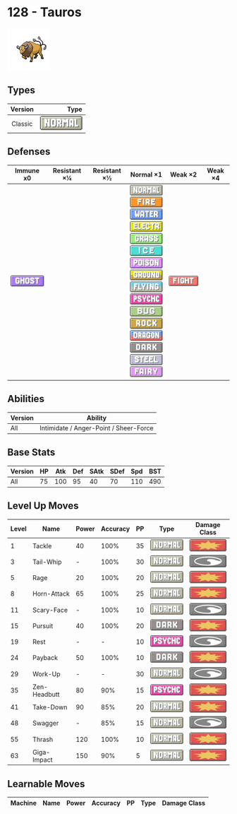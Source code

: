 # 128 - Tauros

![tauros](../img/pokemon/128.png)

## Types

| Version | Type                               |
| :-----: | ---------------------------------: |
| Classic | ![normal](../img/types/normal.png) |

## Defenses

| Immune x0                        | Resistant ×¼ | Resistant ×½ | Normal ×1                                                                                                                                                                                                                                                                                                                                                                                                                                                                                                                                                                                                         | Weak ×2                                | Weak ×4 |
| -------------------------------- | ------------ | ------------ | ----------------------------------------------------------------------------------------------------------------------------------------------------------------------------------------------------------------------------------------------------------------------------------------------------------------------------------------------------------------------------------------------------------------------------------------------------------------------------------------------------------------------------------------------------------------------------------------------------------------- | -------------------------------------- | ------- |
| ![ghost](../img/types/ghost.png) |              |              | ![normal](../img/types/normal.png)<br/>![fire](../img/types/fire.png)<br/>![water](../img/types/water.png)<br/>![electric](../img/types/electric.png)<br/>![grass](../img/types/grass.png)<br/>![ice](../img/types/ice.png)<br/>![poison](../img/types/poison.png)<br/>![ground](../img/types/ground.png)<br/>![flying](../img/types/flying.png)<br/>![psychic](../img/types/psychic.png)<br/>![bug](../img/types/bug.png)<br/>![rock](../img/types/rock.png)<br/>![dragon](../img/types/dragon.png)<br/>![dark](../img/types/dark.png)<br/>![steel](../img/types/steel.png)<br/>![fairy](../img/types/fairy.png) | ![fighting](../img/types/fighting.png) |         |

## Abilities

| Version | Ability                                |
| ------- | -------------------------------------- |
| All     | Intimidate / Anger-Point / Sheer-Force |

## Base Stats

| Version | HP | Atk | Def | SAtk | SDef | Spd | BST |
| ------- | -- | --- | --- | ---- | ---- | --- | --- |
| All     | 75 | 100 | 95  | 40   | 70   | 110 | 490 |

## Level Up Moves

| Level | Name         | Power | Accuracy | PP | Type                                 | Damage Class                           |
| ----- | ------------ | ----- | -------- | -- | ------------------------------------ | -------------------------------------- |
| 1     | Tackle       | 40    | 100%     | 35 | ![normal](../img/types/normal.png)   | ![physical](../img/types/physical.png) |
| 3     | Tail-Whip    | -     | 100%     | 30 | ![normal](../img/types/normal.png)   | ![status](../img/types/status.png)     |
| 5     | Rage         | 20    | 100%     | 20 | ![normal](../img/types/normal.png)   | ![physical](../img/types/physical.png) |
| 8     | Horn-Attack  | 65    | 100%     | 25 | ![normal](../img/types/normal.png)   | ![physical](../img/types/physical.png) |
| 11    | Scary-Face   | -     | 100%     | 10 | ![normal](../img/types/normal.png)   | ![status](../img/types/status.png)     |
| 15    | Pursuit      | 40    | 100%     | 20 | ![dark](../img/types/dark.png)       | ![physical](../img/types/physical.png) |
| 19    | Rest         | -     | -        | 10 | ![psychic](../img/types/psychic.png) | ![status](../img/types/status.png)     |
| 24    | Payback      | 50    | 100%     | 10 | ![dark](../img/types/dark.png)       | ![physical](../img/types/physical.png) |
| 29    | Work-Up      | -     | -        | 30 | ![normal](../img/types/normal.png)   | ![status](../img/types/status.png)     |
| 35    | Zen-Headbutt | 80    | 90%      | 15 | ![psychic](../img/types/psychic.png) | ![physical](../img/types/physical.png) |
| 41    | Take-Down    | 90    | 85%      | 20 | ![normal](../img/types/normal.png)   | ![physical](../img/types/physical.png) |
| 48    | Swagger      | -     | 85%      | 15 | ![normal](../img/types/normal.png)   | ![status](../img/types/status.png)     |
| 55    | Thrash       | 120   | 100%     | 10 | ![normal](../img/types/normal.png)   | ![physical](../img/types/physical.png) |
| 63    | Giga-Impact  | 150   | 90%      | 5  | ![normal](../img/types/normal.png)   | ![physical](../img/types/physical.png) |

## Learnable Moves

| Machine | Name | Power | Accuracy | PP | Type | Damage Class |
| ------- | ---- | ----- | -------- | -- | ---- | ------------ |